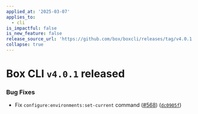 ```yaml
---
applied_at: '2025-03-07'
applies_to:
  - cli
is_impactful: false
is_new_feature: false
release_source_url: 'https://github.com/box/boxcli/releases/tag/v4.0.1'
collapse: true
---
```


# Box CLI `v4.0.1` released

### Bug Fixes

* Fix `configure:environments:set-current` command ([#568][1]) ([`dc0905f`][2])

[1]: https://github.com/box/boxcli/issues/568

[2]: https://github.com/box/boxcli/commit/dc0905f7b85a32373e93ec7726afb261223e9fac
